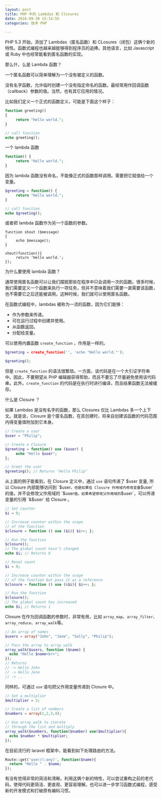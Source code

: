 ```yaml
---
layout: post
title: PHP 中的 Lambdas 和 Closures
date: 2016-09-30 15:14:55
categories: 技术 PHP 
    
---
```



PHP 5.3 开始，添加了 Lambdas（匿名函数）和 CLosures（闭包）这俩个新的特性。函数式编程也越来越能够得到程序员的追捧。其他语言，比如 Javascript 或 Ruby 中也经常能看到匿名函数的实现。

那么什，么是 Lambda 函数？

一个匿名函数可以简单理解为一个没有被定义的函数。

没有名字函数，允许临时创建一个没有指定命名的函数。最经常用作回调函数（callback）参数的值。当然，也有其它应用的情况。

比如我们定义一个正式的函数定义，可能是下面这个样子：

```php
function greeting()
{
     return "Hello world.";
}

// call function
echo greeting();
```

一个 lambda 函数

```php
function() {
     return "Hello world.";
}
```

因为 lambda 函数没有命名，不能像正式的函数那样调用。需要把它赋值给一个变量。

```php
$greeting = function() {
     return "Hello world.";
}

// call function
echo $greeting();
```

或者把 lambda 函数作为另一个函数的参数。

```
function shout ($message)
{
     echo $message();
}

shout(function(){
     return ‘Hello world.';
});
```

为什么要使用 lambda 函数？

通常使用匿名函数可以让我们摆脱那些在程序中只会调用一次的函数。很多时候，我们需要定义一个函数来执行一项任务，但并不意味着我们需要一直需要该函数，也不需要它之后还能被调用。这种时候，我们就可以使用匿名函数。

在函数式编程中，lambdas 被称为一流的函数，因为它们能够：

- 作为参数来传递。
- 可在运行过程中创建并使用。
- 从函数返回。
- 分配给变量。

可以使用内置函数 `create_function` ，作用是一样的。

```php
$greeting = create_function('', 'echo "Hello world."');

$greeting();
```

但是 `create_function` 的语法很繁琐。一方面，该代码是在一个大引证字符串中。因此，不要期望从 PHP 编辑器获得帮助，而且不要忘了尽量避免使用该代码串。此外，`create_function` 的代码是在执行时进行编译，而且结果函数无法被缓存。

什么是 Closure ？

如果 Lambdas 是没有名字的函数，那么 Closures 仅比 Lambdas 多一个上下文。就是说，Closure 是个匿名函数，在其创建时，将来自创建该函数的代码范围内得变量值附加到它本身。

```php
// Create a user
$user = "Philip";

// Create a Closure
$greeting = function() use ($user) {
     echo "Hello $user";
};

// Greet the user
$greeting(); // Returns "Hello Philip"
```

从上面的例子能看到，在 Closure 定义中，通过 `use` 语句传递了 $user 变量, 所以 Closure 内部能够访问到 `$user` 。但是如果在 Closure 作用域内修改变量 `$user` 的值，并不会修改父作用域的 `$user` 值。如果希望修改父作用域的 `$user`，可以传递变量的引用 `&$user` 给 Closure   。

```php
// Set counter
$i = 0;

// Increase counter within the scope
// of the function
$closure = function () use ($i){ $i++; };

// Run the function
$closure();
// The global count hasn't changed
echo $i; // Returns 0

// Reset count
$i = 0;

// Increase counter within the scope
// of the function but pass it as a reference
$closure = function () use (&$i){ $i++; };

// Run the function
$closure();
// The global count has increased
echo $i; // Returns 1
```

Closure 在作为回调函数的参数时，非常有用，比如 `array_map`、`array_filter`、`array_reduce`、`array_walk`等。

```php
// An array of names
$users = array("John", "Jane", "Sally", "Philip");

// Pass the array to array_walk
array_walk($users, function ($name) {
  echo "Hello $name<br>";
});
// Returns
// -> Hello John
// -> Hello Jane
// -> ..
```

同样的，可通过 `use` 语句把父作用变量传递到 Closure 中。

```php
// Set a multiplier
$multiplier = 3;

// Create a list of numbers
$numbers = array(1,2,3,4);

// Use array_walk to iterate
// through the list and multiply
array_walk($numbers, function($number) use($multiplier){
  echo $number * $multiplier;
});
```

在目前流行的 laravel 框架中，能看到如下处理路由的方法。

```php
Route::get('user/(:any)', function($name){
  return "Hello " . $name;
});
```

有没有觉得非常的简洁和清晰。利用这俩个新的特性，可以尝试重构之前的老代码，使得代码更简洁、更直观、更容易理解。也可以进一步学习函数式编程，感受新的开发模式和打破原有编码习惯。


